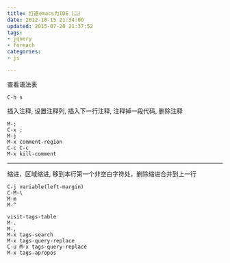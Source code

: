 ```yaml
---
title: 打造emacs为IDE（二）
date: 2012-10-15 21:34:00
updated: 2015-07-20 21:37:52
tags: 
- jquery
- foreach
categories: 
- js

---
```

查看语法表

    C-h s

插入注释, 设置注释列, 插入下一行注释, 注释掉一段代码, 删除注释

    M-;
    C-x ;
    M-j
    M-x comment-region
    C-c C-c
    M-x kill-comment


----------


缩进，区域缩进, 移到本行第一个非空白字符处，删除缩进合并到上一行

    C-j variable(left-margin)
    C-M-\
    M-m
    M-^
    
    visit-tags-table
    M-.
    M-,
    M-x tags-search
    M-x tags-query-replace
    C-u M-x tags-query-replace
    M-x tags-apropos


